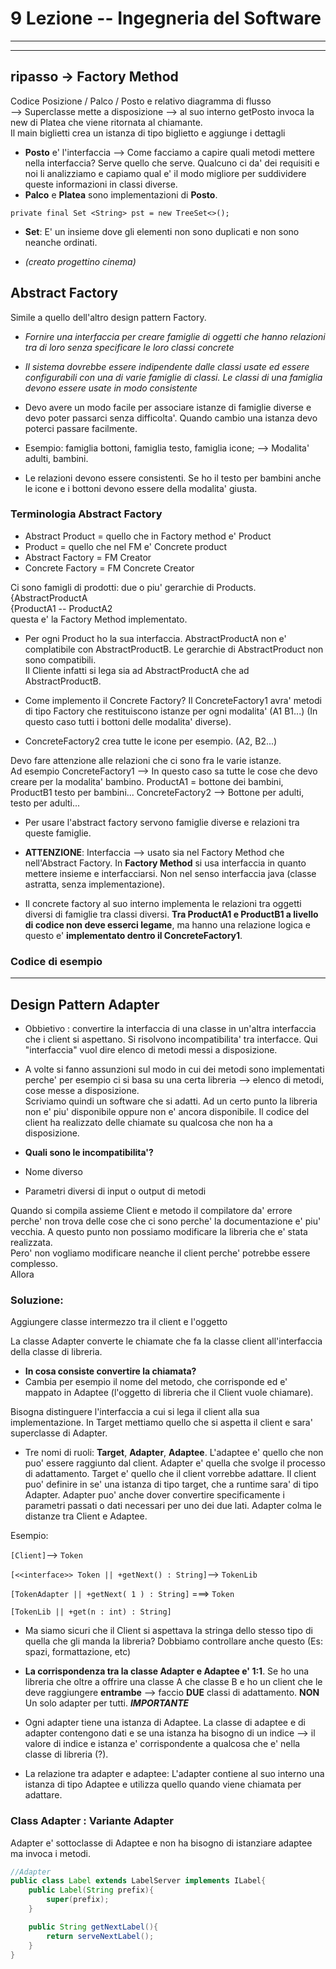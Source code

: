 # 9 Lezione -- Ingegneria del Software

---

<!-- TOC -->
<!-- /TOC -->

---

## ripasso -> Factory Method
Codice Posizione / Palco / Posto e relativo diagramma di flusso  
--> Superclasse mette a disposizione --> al suo interno getPosto invoca la new di Platea che viene ritornata al chiamante.   
Il main biglietti crea un istanza di tipo biglietto e aggiunge i dettagli  
* **Posto** e' l'interfaccia  --> Come facciamo a capire quali metodi mettere nella interfaccia? Serve quello che serve. Qualcuno ci da' dei requisiti e noi li analizziamo e capiamo qual e' il modo migliore per suddividere queste informazioni in classi diverse.  
* **Palco** e **Platea** sono implementazioni di **Posto**. 

```private final Set <String> pst = new TreeSet<>();``` 
* **Set**: E' un insieme dove gli elementi non sono duplicati e non sono neanche ordinati.  

* *(creato progettino cinema)*

## Abstract Factory 

Simile a quello dell'altro design pattern Factory.  

* *Fornire una interfaccia per creare famiglie di oggetti che hanno relazioni tra di loro senza specificare le loro classi concrete*

* *Il sistema dovrebbe essere indipendente dalle classi usate ed essere configurabili con una di varie famiglie di classi. Le classi di una famiglia devono essere usate in modo consistente*

* Devo avere un modo facile per associare istanze di famiglie diverse e devo poter passarci senza difficolta'. Quando cambio una istanza devo poterci passare facilmente. 

* Esempio: famiglia bottoni, famiglia testo, famiglia icone; --> Modalita' adulti, bambini.  
* Le relazioni devono essere consistenti. Se ho il testo per bambini anche le icone e i bottoni devono essere della modalita' giusta.  

### Terminologia Abstract Factory  

* Abstract Product = quello che in Factory method e' Product
* Product = quello che nel FM e' Concrete product  
* Abstract Factory = FM Creator
* Concrete Factory = FM Concrete Creator  
  
Ci sono famigli di prodotti: due o piu' gerarchie di Products.   
{AbstractProductA  
{ProductA1 -- ProductA2  
questa e' la Factory Method implementato.  
* Per ogni Product ho la sua interfaccia. AbstractProductA non e' complatibile con AbstractProductB. Le gerarchie di AbstractProduct non sono compatibili.  
Il Cliente infatti si lega sia ad AbstractProductA che ad AbstractProductB.  

* Come implemento il Concrete Factory? Il ConcreteFactory1 avra' metodi di tipo Factory che restituiscono istanze per ogni modalita' (A1 B1...) (In questo caso tutti i bottoni delle modalita' diverse).  
* ConcreteFactory2 crea tutte le icone per esempio. (A2, B2...)  
  
Devo fare attenzione alle relazioni che ci sono fra le varie istanze.  
Ad esempio ConcreteFactory1 --> In questo caso sa tutte le cose che devo creare per la modalita' bambino.  ProductA1 = bottone dei bambini, ProductB1 testo per bambini... 
ConcreteFactory2 --> Bottone per adulti, testo per adulti...  

* Per usare l'abstract factory servono famiglie diverse e relazioni tra queste famiglie.  

* **ATTENZIONE**: Interfaccia --> usato sia nel Factory Method che nell'Abstract Factory. In **Factory Method** si usa interfaccia in quanto mettere insieme e interfacciarsi. Non nel senso interfaccia java (classe astratta, senza implementazione).  

* Il concrete factory al suo interno implementa le relazioni tra oggetti diversi di famiglie tra classi diversi.  **Tra ProductA1 e ProductB1 a livello di codice non deve esserci legame**, ma hanno una relazione logica e questo e' **implementato dentro il ConcreteFactory1**.  

### Codice di esempio 

---

## Design Pattern Adapter 

* Obbietivo : convertire la interfaccia di una classe in un'altra interfaccia che i client si aspettano. Si risolvono incompatibilita' tra interfacce. Qui "interfaccia" vuol dire elenco di metodi messi a disposizione.  

* A volte si fanno assunzioni sul modo in cui dei metodi sono implementati perche' per esempio ci si basa su una certa libreria --> elenco di metodi, cose messe a disposizione.  
Scriviamo quindi un software che si adatti. Ad un certo punto la libreria non e' piu' disponibile oppure non e' ancora disponibile. Il codice del client ha realizzato delle chiamate su qualcosa che non ha a disposizione.   

* **Quali sono le incompatibilita'?**  
* Nome diverso
* Parametri diversi di input o output di metodi  
  
Quando si compila assieme Client e metodo il compilatore da' errore perche' non trova delle cose che ci sono perche' la documentazione e' piu' vecchia. A questo punto non possiamo modificare la libreria che e' stata realizzata.  
Pero' non vogliamo modificare neanche il client perche' potrebbe essere complesso.  
Allora

### Soluzione:
Aggiungere classe intermezzo tra il client e l'oggetto 

La classe Adapter converte le chiamate che fa la classe client all'interfaccia della classe di libreria.  

* **In cosa consiste convertire la chiamata?**
*  Cambia per esempio il nome del metodo, che corrisponde ed e' mappato in Adaptee (l'oggetto di libreria che il Client vuole chiamare).  

Bisogna distinguere l'interfaccia a cui si lega il client alla sua implementazione. In Target mettiamo quello che si aspetta il client e sara' superclasse di Adapter.  

* Tre nomi di ruoli:  **Target**, **Adapter**, **Adaptee**. L'adaptee e' quello che non puo' essere raggiunto dal client. Adapter e' quella che svolge il processo di adattamento.  Target e' quello che il client vorrebbe adattare.  Il client puo' definire in se' una istanza di tipo target, che a runtime sara' di tipo Adapter. Adapter puo' anche dover convertire specificamente i parametri passati o dati necessari per uno dei due lati. Adapter colma le distanze tra Client e Adaptee.  
  
Esempio:

```[Client]```--> ```Token```  

```[<<interface>> Token || +getNext() : String]```-->  ```TokenLib```  
  
```[TokenAdapter || +getNext( 1 ) : String]``` ===> ```Token```  
  
```[TokenLib || +get(n : int) : String]```  

* Ma siamo sicuri che il Client si aspettava la stringa dello stesso tipo di quella che gli manda la libreria? Dobbiamo controllare anche questo (Es: spazi, formattazione, etc)

* **La corrispondenza tra la classe Adapter e Adaptee e' 1:1**. Se ho una libreria che oltre a offrire una classe A che classe B e ho un client che le deve raggiungere **entrambe** --> faccio **DUE** classi di adattamento. **NON** Un solo adapter per tutti. ***IMPORTANTE*** 

* Ogni adapter tiene una istanza di Adaptee. La classe di adaptee e di adapter contengono dati e se una istanza ha bisogno di un indice --> il valore di indice e istanza e' corrispondente a qualcosa che e' nella classe di libreria (?).  

* La relazione tra adapter e adaptee: L'adapter contiene al suo interno una istanza di tipo Adaptee e utilizza quello quando viene chiamata per adattare.  

### Class Adapter : Variante Adapter

Adapter e' sottoclasse di Adaptee e non ha bisogno di istanziare adaptee ma invoca i metodi.  
```java
//Adapter
public class Label extends LabelServer implements ILabel{
    public Label(String prefix){
        super(prefix);
    }

    public String getNextLabel(){
        return serveNextLabel();
    }
}
```

## 